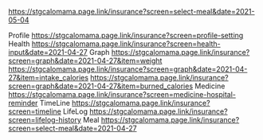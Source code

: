 
https://stgcalomama.page.link/insurance?screen=select-meal&date=2021-05-04

Profile
https://stgcalomama.page.link/insurance?screen=profile-setting
Health
https://stgcalomama.page.link/insurance?screen=health-input&date=2021-04-27
Graph
https://stgcalomama.page.link/insurance?screen=graph&date=2021-04-27&item=weight
https://stgcalomama.page.link/insurance?screen=graph&date=2021-04-27&item=intake_calories
https://stgcalomama.page.link/insurance?screen=graph&date=2021-04-27&item=burned_calories
Medicine
https://stgcalomama.page.link/insurance?screen=medicine-hospital-reminder
TimeLine
https://stgcalomama.page.link/insurance?screen=timeline
LifeLog
https://stgcalomama.page.link/insurance?screen=lifelog-history
Meal
https://stgcalomama.page.link/insurance?screen=select-meal&date=2021-04-27
